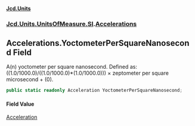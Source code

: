 #### [Jcd.Units](index.md 'index')
### [Jcd.Units.UnitsOfMeasure.SI](Jcd.Units.UnitsOfMeasure.SI.md 'Jcd.Units.UnitsOfMeasure.SI').[Accelerations](Accelerations.md 'Jcd.Units.UnitsOfMeasure.SI.Accelerations')

## Accelerations.YoctometerPerSquareNanosecond Field

A(n) yoctometer per square nanosecond. Defined as: ((1.0/1000.0)/((1.0/1000.0)*(1.0/1000.0))) × zeptometer per square microsecond + (0).

```csharp
public static readonly Acceleration YoctometerPerSquareNanosecond;
```

#### Field Value
[Acceleration](Acceleration.md 'Jcd.Units.UnitTypes.Acceleration')